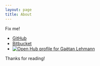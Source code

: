 ```yaml
---
layout: page
title: About
---
```


<p class="message">
  Fix me!
</p>

* [GitHub]
* [Bitbucket]
* [![Open Hub profile for Gaëtan Lehmann][1]][OpenHUB]

[GitHub]: https://github.com/glehmann
[Bitbucket]: https://bitbucket.org/gleh
[1]: https://www.openhub.net/accounts/8506/widgets/account_detailed.gif
[OpenHUB]: https://www.openhub.net/accounts/8506?ref=Detailed

Thanks for reading!
